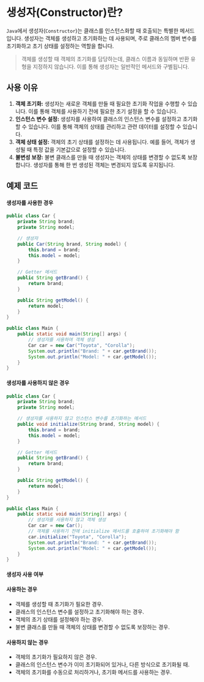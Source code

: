 # 생성자(Constructor)란?

`Java`에서 생성자(`Constructor`)는 클래스를 인스턴스화할 때 호출되는 특별한 메서드입니다. 생성자는 객체를 생성하고 초기화하는 데 사용되며, 주로 클래스의 멤버 변수를 초기화하고 초기 상태를 설정하는 역할을 합니다.

> 객체를 생성할 때 객체의 초기화를 담당하는데, 클래스 이름과 동일하며 반환 유형을 지정하지 않습니다. 이를 통해 생성자는 일반적인 메서드와 구별됩니다.

## 사용 이유

1. **객체 초기화:** 생성자는 새로운 객체를 만들 때 필요한 초기화 작업을 수행할 수 있습니다. 이를 통해 객체를 사용하기 전에 필요한 초기 설정을 할 수 있습니다.
2. **인스턴스 변수 설정:** 생성자를 사용하여 클래스의 인스턴스 변수를 설정하고 초기화할 수 있습니다. 이를 통해 객체의 상태를 관리하고 관련 데이터를 설정할 수 있습니다.
3. **객체 상태 설정:** 객체의 초기 상태를 설정하는 데 사용됩니다. 예를 들어, 객체가 생성될 때 특정 값을 기본값으로 설정할 수 있습니다.
4. **불변성 보장:** 불변 클래스를 만들 때 생성자는 객체의 상태를 변경할 수 없도록 보장합니다. 생성자를 통해 한 번 생성된 객체는 변경되지 않도록 유지됩니다.

## 예제 코드

#### 생성자를 사용한 경우

```java
public class Car {
    private String brand;
    private String model;

    // 생성자
    public Car(String brand, String model) {
        this.brand = brand;
        this.model = model;
    }

    // Getter 메서드
    public String getBrand() {
        return brand;
    }

    public String getModel() {
        return model;
    }
}

public class Main {
    public static void main(String[] args) {
        // 생성자를 사용하여 객체 생성
        Car car = new Car("Toyota", "Corolla");
        System.out.println("Brand: " + car.getBrand());
        System.out.println("Model: " + car.getModel());
    }
}
```

#### 생성자를 사용하지 않은 경우

```java
public class Car {
    private String brand;
    private String model;

    // 생성자를 사용하지 않고 인스턴스 변수를 초기화하는 메서드
    public void initialize(String brand, String model) {
        this.brand = brand;
        this.model = model;
    }

    // Getter 메서드
    public String getBrand() {
        return brand;
    }

    public String getModel() {
        return model;
    }
}

public class Main {
    public static void main(String[] args) {
        // 생성자를 사용하지 않고 객체 생성
        Car car = new Car();
        // 객체를 사용하기 전에 initialize 메서드를 호출하여 초기화해야 함
        car.initialize("Toyota", "Corolla");
        System.out.println("Brand: " + car.getBrand());
        System.out.println("Model: " + car.getModel());
    }
}
```

#### 생성자 사용 여부

#### 사용하는 경우

- 객체를 생성할 때 초기화가 필요한 경우.
- 클래스의 인스턴스 변수를 설정하고 초기화해야 하는 경우.
- 객체의 초기 상태를 설정해야 하는 경우.
- 불변 클래스를 만들 때 객체의 상태를 변경할 수 없도록 보장하는 경우.

#### 사용하지 않는 경우

- 객체의 초기화가 필요하지 않은 경우.
- 클래스의 인스턴스 변수가 이미 초기화되어 있거나, 다른 방식으로 초기화될 때.
- 객체의 초기화를 수동으로 처리하거나, 초기화 메서드를 사용하는 경우.
